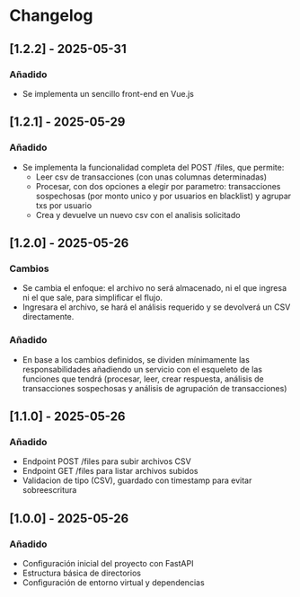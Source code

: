 # Changelog

## [1.2.2] - 2025-05-31
### Añadido
- Se implementa un sencillo front-end en Vue.js

## [1.2.1] - 2025-05-29
### Añadido
- Se implementa la funcionalidad completa del POST /files, que permite:
  - Leer csv de transacciones (con unas columnas determinadas)
  - Procesar, con dos opciones a elegir por parametro: transacciones sospechosas (por monto unico y por usuarios en blacklist) y agrupar txs por usuario
  - Crea y devuelve un nuevo csv con el analisis solicitado

## [1.2.0] - 2025-05-26
### Cambios
- Se cambia el enfoque: el archivo no será almacenado, ni el que ingresa ni el que sale, para simplificar el flujo.
- Ingresara el archivo, se hará el análisis requerido y se devolverá un CSV directamente.
### Añadido
- En base a los cambios definidos, se dividen mínimamente las responsabilidades añadiendo un servicio con el esqueleto de las funciones que tendrá (procesar, leer, crear respuesta, análisis de transacciones sospechosas y análisis de agrupación de transacciones)

## [1.1.0] - 2025-05-26
### Añadido
- Endpoint POST /files para subir archivos CSV
- Endpoint GET /files para listar archivos subidos
- Validacion de tipo (CSV), guardado con timestamp para evitar sobreescritura

## [1.0.0] - 2025-05-26
### Añadido
- Configuración inicial del proyecto con FastAPI
- Estructura básica de directorios
- Configuración de entorno virtual y dependencias